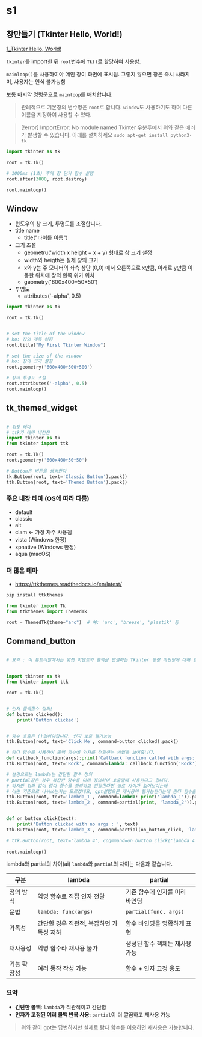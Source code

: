 
# s1
## 창만들기 (Tkinter Hello, World!)
[1_Tkinter Hello, World!](../Sec1_Tkinter_Fundamentals/1_Tkinter_Hello_World.py)


`tkinter`를 import한 뒤 `root`변수에 `Tk()`로 할당하여 사용함.

`mainloop()`를 사용하여야 메인 창이 화면에 표시됨. 그렇지 않으면 창은 즉시 사라지며, 사용자는 인식 불가능함

보통 마지막 명령문으로 `mainloop`를 배치합니다.

> 관례적으로 기본창의 변수명은 `root`로 합니다. 
> `window`도 사용하기도 하며 다른 이름을 지정하여 사용할 수 있다.


> [!error] ImportError: No module named Tkinter
> 우분투에서 위와 같은 에러가 발생할 수 있습니다. 아래를 설치하세요
> `sudo apt-get install python3-tk`

```py
import tkinter as tk

root = tk.Tk()

# 1000ms (1초) 후에 창 닫기 함수 실행
root.after(3000, root.destroy)

root.mainloop()
```


## Window

- 윈도우의 창 크기, 투명도를 조절합니다.
- title name
    - title("타이틀 이름")
- 크기 조절
    - geometru('width x height + x + y) 형태로 창 크기 설정
    - width와 heigth는 실제 창의 크기
    - x와 y는 주 모니터의 좌측 상단 (0,0) 에서 오른쪽으로 x만큼, 아래로 y만큼 이동한 위치에 창의 왼쪽 위가 위치
    - geometry('600x400+50+50')
- 투명도
    - attributes('-alpha', 0.5)


```py
import tkinter as tk

root = tk.Tk()


# set the title of the window
# ko: 창의 제목 설정
root.title("My First Tkinter Window")

# set the size of the window
# ko: 창의 크기 설정
root.geometry('600x400+500+500')

# 창의 투명도 조절
root.attributes('-alpha', 0.5)
root.mainloop()

```


## tk_themed_widget

```py

# 위젯 테마
# ttk가 테마 버전전
import tkinter as tk
from tkinter import ttk

root = tk.Tk()
root.geometry('600x400+50+50')

# Button은 버튼을 생성한다
tk.Button(root, text='Classic Button').pack()
ttk.Button(root, text='Themed Button').pack()
```

### 주요 내장 테마 (OS에 따라 다름)
- default
- classic
- alt
- clam ← 가장 자주 사용됨
- vista (Windows 한정)
- xpnative (Windows 한정)
- aqua (macOS)


### 더 많은 테마
- https://ttkthemes.readthedocs.io/en/latest/

```bash
pip install ttkthemes
```

```py
from tkinter import Tk
from ttkthemes import ThemedTk

root = ThemedTk(theme="arc")  # 예: 'arc', 'breeze', 'plastik' 등
```


## Command_button


```py

# 요약 : 이 튜토리얼에서는 위젯 이벤트와 콜백을 연결하는 Tkinter 명령 바인딩에 대해 알아봅니다.


import tkinter as tk
from tkinter import ttk

root = tk.Tk()


# 먼저 콜백함수 정의!
def button_clicked():
    print('Button clicked')


# 함수 호출은 ()없어야합니다. 인자 호출 불가능능
ttk.Button(root, text='Click Me', command=button_clicked).pack()

# 람다 함수를 사용하여 콜백 함수에 인자를 전달하는 방법을 보여줍니다.
def callback_function(args):print('Callback function called with args:', args)
ttk.Button(root, text='Rock', command=lambda: callback_function('Rock')).pack()

# 설명으로는 lambda는 간단한 함수 정의
# partial같은 경우 복잡한 함수를 미리 정의하여 호출할때 사용한다고 합니다.
# 하지만 위와 같이 람다 함수를 정의하고 전달한다면 별로 차이가 없어보이는데
# 어떤 기준으로 나눠쓰는지는 모르겠네요, gpt설명으론 재사용이 불가능한다는데 람다 함수를 쓰면 재사용이 가능하다고 하네요;
ttk.Button(root, text='lambda_1', command=lambda: print('lambda_1')).pack()
ttk.Button(root, text='lambda_2', command=partial(print, 'lambda_2')).pack()


def on_button_click(text):
    print('Button clicked with no args : ', text)
ttk.Button(root, text='lambda_3', command=partial(on_button_click, 'lambda_3')).pack()

# ttk.Button(root, text='lambda_4', cogmmand=on_button_click('lambda_4')).pack()
           
root.mainloop()
```

lambda와 partial의 차이(ai)
`lambda`와 `partial`의 차이는 다음과 같습니다.

| 구분     | lambda                  | partial               |
| ------ | ----------------------- | --------------------- |
| 정의 방식  | 익명 함수로 직접 인자 전달         | 기존 함수에 인자를 미리 바인딩     |
| 문법     | `lambda: func(args)`    | `partial(func, args)` |
| 가독성    | 간단한 경우 직관적, 복잡하면 가독성 저하 | 함수 바인딩을 명확하게 표현       |
| 재사용성   | 익명 함수라 재사용 불가           | 생성된 함수 객체는 재사용 가능     |
| 기능 확장성 | 여러 동작 작성 가능             | 함수 + 인자 고정 용도         |

### 요약

* **간단한 콜백**: `lambda`가 직관적이고 간단함
* **인자가 고정된 여러 콜백 반복 사용**: `partial`이 더 깔끔하고 재사용 가능

> 위와 같이 gpt는 답변하지만 실제로 람다 함수를 이용하면 재사용은 가능합니다.


